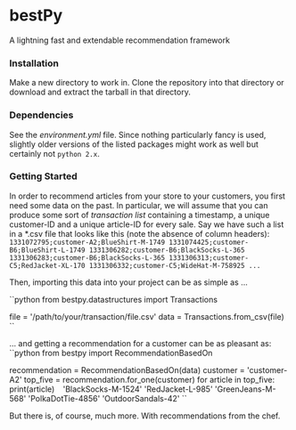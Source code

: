# __bestPy__
A lightning fast and extendable recommendation framework

### Installation
Make a new directory to work in. Clone the repository into that directory or download and extract the tarball in that directory.

### Dependencies
See the _environment.yml_ file. Since nothing particularly fancy is used, slightly older versions of the listed packages might work as well but certainly not `python 2.x`.

### Getting Started
In order to recommend articles from your store to your customers, you first need some data on the past. In particular, we will assume that you can produce some sort of _transaction list_ containing a timestamp, a unique customer-ID and a unique article-ID for every sale. Say we have such a list in a *.csv file that looks like this (note the absence of column headers):
``
1331072795;customer-A2;BlueShirt-M-1749
1331074425;customer-B6;BlueShirt-L-1749
1331306282;customer-B6;BlackSocks-L-365
1331306283;customer-B6;BlackSocks-L-365
1331306313;customer-C5;RedJacket-XL-170
1331306332;customer-C5;WideHat-M-758925
...
``

Then, importing this data into your project can be as simple as ...

``python
from bestpy.datastructures import Transactions

file = '/path/to/your/transaction/file.csv'
data = Transactions.from_csv(file)
``

... and getting a recommendation for a customer can be as pleasant as:
``python
from bestpy import RecommendationBasedOn

recommendation = RecommendationBasedOn(data)
customer = 'customer-A2'
top_five = recommendation.for_one(customer)
for article in top_five:
    print(article)
``
``
'BlackSocks-M-1524'
'RedJacket-L-985'
'GreenJeans-M-568'
'PolkaDotTie-4856'
'OutdoorSandals-42'
``

But there is, of course, much more. With recommendations from the chef.
